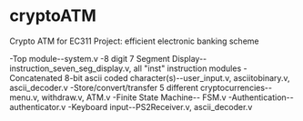 # cryptoATM

Crypto ATM for EC311 Project: efficient electronic banking scheme

-Top module--system.v
-8 digit 7 Segment Display--instruction_seven_seg_display.v, all "inst" instruction modules
-Concatenated 8-bit ascii coded character(s)--user_input.v, asciitobinary.v, ascii_decoder.v
-Store/convert/transfer 5 different cryptocurrencies--menu.v, withdraw.v, ATM.v
-Finite State Machine-- FSM.v
-Authentication--authenticator.v
-Keyboard input--PS2Receiver.v, ascii_decoder.v


